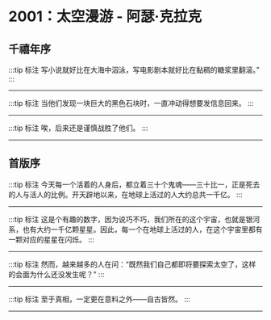 # 2001：太空漫游 - 阿瑟·克拉克

## 千禧年序 

:::tip 标注
写小说就好比在大海中泅泳，写电影剧本就好比在黏稠的糖浆里翻滚。”
:::

---

:::tip 标注
当他们发现一块巨大的黑色石块时，一直冲动得想要发信息回来。
:::

---

:::tip 标注
唉，后来还是谨慎战胜了他们。
:::

---

## 首版序 

:::tip 标注
今天每一个活着的人身后，都立着三十个鬼魂——三十比一，正是死去的人与活人的比例。开天辟地以来，在地球上活过的人大约总共一千亿。
:::

---

:::tip 标注
这是个有趣的数字，因为说巧不巧，我们所在的这个宇宙，也就是银河系，也有大约一千亿颗星星。因此，每一个在地球上活过的人，在这个宇宙里都有一颗对应的星星在闪烁。
:::

---

:::tip 标注
然而，越来越多的人在问：“既然我们自己都即将要探索太空了，这样的会面为什么还没发生呢？”
:::

---

:::tip 标注
至于真相，一定更在意料之外——自古皆然。
:::

---

